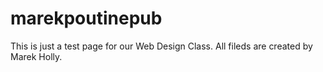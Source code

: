# marekpoutinepub

This is just a test page for our Web Design Class. All fileds are created by Marek Holly. 
